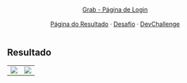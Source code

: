 <br />
<p align="center">
  <a href="https://www.linkedin.com/in/adryelsimon">

 <p align="center">
   Grab - Página de Login</a>
       <br />
    <br />
   <a href="https://grab-login-eight.vercel.app/">Página do Resultado</a>
    ·
    <a href="https://github.com/magdielndantas/grab-pagina-de-login">Desafio</a>
    ·
    <a href="https://devchallenge.now.sh/">DevChallenge</a>
    <br />
   <br />
   
  </p>
</p>

## Resultado


<table>
  <tr>
    <td valign="top"><img src="https://user-images.githubusercontent.com/88943961/168457021-b2355e0e-7882-41e6-b345-32aef3531bc8.png"/></td>
    <td valign="top"><img src="https://user-images.githubusercontent.com/88943961/168455213-a53c780f-03c1-427d-87c1-dc0202d5bb38.png"/></td>
  </tr>
</table>

  
